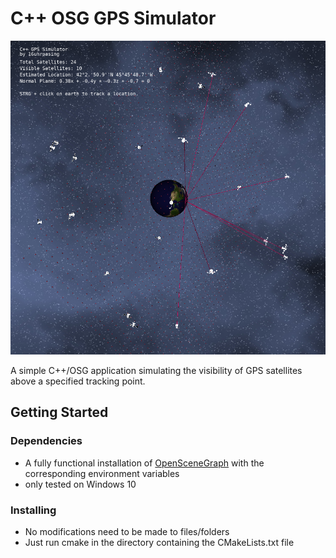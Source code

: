 # C++ OSG GPS Simulator

![alt text](./preview.png)

A simple C++/OSG application simulating the visibility of GPS satellites above a specified tracking point.

## Getting Started

### Dependencies

* A fully functional installation of [OpenSceneGraph](https://github.com/openscenegraph/OpenSceneGraph) with the corresponding environment variables
* only tested on Windows 10

### Installing

* No modifications need to be made to files/folders
* Just run cmake in the directory containing the CMakeLists.txt file

